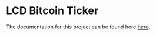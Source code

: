 # LCD Bitcoin Ticker

The documentation for this project can be found here [here](https://github.com/Grant-P-W/lcd_lib).